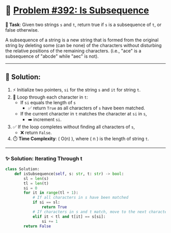 # 📝 [Problem #392: Is Subsequence](https://leetcode.com/problems/is-subsequence/submissions/1484722428/?envType=study-plan-v2&envId=top-interview-150)

**🎯 Task**: Given two strings `s` and `t`, return true if `s` is a subsequence of `t`, or false otherwise.

A subsequence of a string is a new string that is formed from the original string by deleting some (can be none) of the characters without disturbing the relative positions of the remaining characters. (i.e., "ace" is a subsequence of "abcde" while "aec" is not).

---

## 🌟 Solution:

1. ⚡ Initialize two pointers, `si` for the string `s` and `it` for string `t`.
2. 🔁 Loop through each character in `t`:
    - If `si` equals the length of `s`
        - ✅ return `True` as all characters of `s` have been matched.
    - If the current character in `t` matches the character at `si` in `s`, 
        - ➡️ increment `si`.
3. ✅ If the loop completes without finding all characters of `s`, 
    - ❌ return `False`.
4. ⏱️ **Time Complexity**: \( O(n) \), where \( n \) is the length of string `t`.

---

### ✨ Solution: Iterating Through t

```python
class Solution:
    def isSubsequence(self, s: str, t: str) -> bool:
        sl = len(s)
        tl = len(t)
        si = 0
        for it in range(tl + 1):
            # If all characters in s have been matched
            if si == sl:
                return True
            # If characters in s and t match, move to the next character in s
            elif it < tl and t[it] == s[si]:
                si += 1
        return False
```